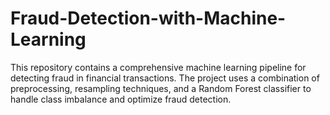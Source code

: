 # Fraud-Detection-with-Machine-Learning
This repository contains a comprehensive machine learning pipeline for detecting fraud in financial transactions. The project uses a combination of preprocessing, resampling techniques, and a Random Forest classifier to handle class imbalance and optimize fraud detection.
